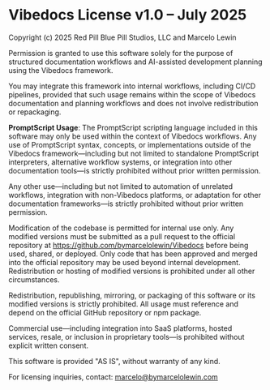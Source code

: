 # Vibedocs License v1.0 – July 2025
Copyright (c) 2025 Red Pill Blue Pill Studios, LLC and Marcelo Lewin

Permission is granted to use this software solely for the purpose of structured documentation workflows and AI-assisted development planning using the Vibedocs framework.

You may integrate this framework into internal workflows, including CI/CD pipelines, provided that such usage remains within the scope of Vibedocs documentation and planning workflows and does not involve redistribution or repackaging.

**PromptScript Usage**: The PromptScript scripting language included in this software may only be used within the context of Vibedocs workflows. Any use of PromptScript syntax, concepts, or implementations outside of the Vibedocs framework—including but not limited to standalone PromptScript interpreters, alternative workflow systems, or integration into other documentation tools—is strictly prohibited without prior written permission.

Any other use—including but not limited to automation of unrelated workflows, integration with non-Vibedocs platforms, or adaptation for other documentation frameworks—is strictly prohibited without prior written permission.

Modification of the codebase is permitted for internal use only. Any modified versions must be submitted as a pull request to the official repository at https://github.com/bymarcelolewin/Vibedocs before being used, shared, or deployed. Only code that has been approved and merged into the official repository may be used beyond internal development. Redistribution or hosting of modified versions is prohibited under all other circumstances.

Redistribution, republishing, mirroring, or packaging of this software or its modified versions is strictly prohibited. All usage must reference and depend on the official GitHub repository or npm package.

Commercial use—including integration into SaaS platforms, hosted services, resale, or inclusion in proprietary tools—is prohibited without explicit written consent.

This software is provided "AS IS", without warranty of any kind.

For licensing inquiries, contact: marcelo@bymarcelolewin.com
